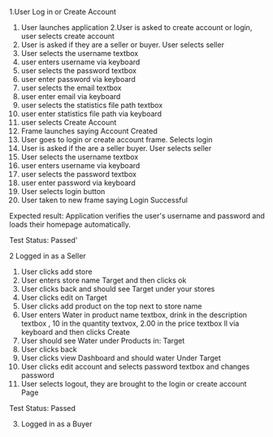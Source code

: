  1.User Log in or Create Account
 
 
1. User launches application
2.User is asked to create account or login, user selects create account
3. User is asked if they are a seller or buyer. User selects seller
4. User selects the username textbox
5. user enters username via keyboard
6. user selects the password textbox
7. user enter password via keyboard
6. user selects the email textbox
7. user enter email via keyboard
6. user selects the statistics file path textbox
7. user enter statistics file path via keyboard
8. user selects Create Account
9. Frame launches saying Account Created
10. User goes to login or create account frame. Selects login
11. User is asked if the are a seller buyer. User selects seller
12. User selects the username textbox
13. user enters username via keyboard
14. user selects the password textbox
15. user enter password via keyboard
16. User selects login button
17. User taken to new frame saying Login Successful

Expected result: Application verifies the user's username and password and loads their homepage automatically. 

Test Status: Passed'

2  Logged in as a Seller

1. User clicks add store
2. User enters store name Target and then clicks ok
3. User clicks back and should see Target under your stores
4. User clicks edit on Target
5. User clicks add product on the top next to store name
6. User enters Water in product name textbox, drink in the description textbox , 10 in the quantity textvox, 2.00 in the price textbox ll via keyboard and then clicks Create
7. User should see Water under Products in: Target
8. User clicks back
9. User clicks view Dashboard and should water Under Target
10. User clicks edit account and selects password textbox and changes password
11.  User selects logout, they are brought to the login or create account Page

Test Status: Passed


3. Logged in as a Buyer
